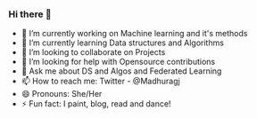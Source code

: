 ### Hi there 👋



- 🔭 I’m currently working on Machine learning and it's methods
- 🌱 I’m currently learning Data structures and Algorithms
- 👯 I’m looking to collaborate on Projects
- 🤔 I’m looking for help with Opensource contributions
- 💬 Ask me about DS and Algos and Federated Learning
- 📫 How to reach me: Twitter - @Madhuragj
- 😄 Pronouns: She/Her
- ⚡ Fun fact: I paint, blog, read and dance!

